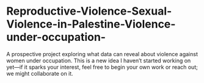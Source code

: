 # Reproductive-Violence-Sexual-Violence-in-Palestine-Violence-under-occupation-
A prospective project exploring what data can reveal about violence against women under occupation. This is a new idea I haven’t started working on yet—if it sparks your interest, feel free to begin your own work or reach out; we might collaborate on it.
